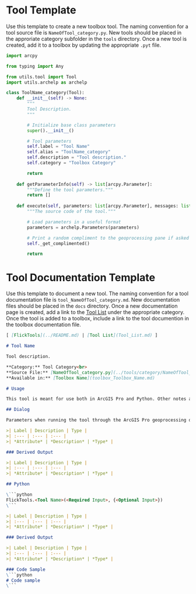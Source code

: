 # Tool Template

Use this template to create a new toolbox tool. The naming convention for a tool source file is `NameOfTool_category.py`. New tools should be placed in the approriate category subfolder in the `tools` directory. Once a new tool is created, add it to a toolbox by updating the appropriate `.pyt` file.

```python
import arcpy

from typing import Any

from utils.tool import Tool
import utils.archelp as archelp

class ToolName_category(Tool):
    def __init__(self) -> None:
        """
        Tool Description.
        """

        # Initialize base class parameters
        super().__init__()

        # Tool parameters
        self.label = "Tool Name"
        self.alias = "ToolName_category"
        self.description = "Tool description."
        self.category = "Toolbox Category"

        return
    
    def getParameterInfo(self) -> list[arcpy.Parameter]:
        """Define the tool parameters."""
        return []
    
    def execute(self, parameters: list[arcpy.Parameter], messages: list[Any]) -> None:
        """The source code of the tool."""

        # Load parameters in a useful format
        parameters = archelp.Parameters(parameters)

        # Print a random compliment to the geoprocessing pane if asked to
        self._get_complimented()

        return
```

# Tool Documentation Template

Use this template to document a new tool. The naming convention for a tool documentation file is `tool_NameOfTool_category.md`. New documentation files should be placed in the `docs` directory. Once a new documentation page is created, add a link to the [Tool List](Tool_List.md) under the appropriate category. Once the tool is added to a toolbox, include a link to the tool documention in the toolbox documentation file.

```markdown
[ [FlickTools](../README.md) | [Tool List](Tool_List.md) ]

# Tool Name

Tool description.

**Category:** Tool Category<br>
**Source File:** [NameOfTool_category.py](../tools/category/NameOfTool_category.py)<br>
**Available in:** [Toolbox Name](toolbox_Toolbox_Name.md)

# Usage

This tool is meant for use both in ArcGIS Pro and Python. Other notes about tool useage.

## Dialog

Parameters when running the tool through the ArcGIS Pro geoprocessing dialog.

>| Label | Description | Type |
>| :--- | :--- | :--- |
>| *Attribute* | *Description* | *Type* |

### Derived Output

>| Label | Description | Type |
>| :--- | :--- | :--- |
>| *Attribute* | *Description* | *Type* |

## Python

\```python
FlickTools.<Tool Name>(<Required Input>, {<Optional Input>})
\```

>| Label | Description | Type |
>| :--- | :--- | :--- |
>| *Attribute* | *Description* | *Type* |

### Derived Output

>| Label | Description | Type |
>| :--- | :--- | :--- |
>| *Attribute* | *Description* | *Type* |

### Code Sample
\```python
# Code sample
\```
```